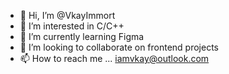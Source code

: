 - 👋 Hi, I’m @VkayImmort
- 👀 I’m interested in C/C++
- 🌱 I’m currently learning Figma
- 💞️ I’m looking to collaborate on frontend projects
- 📫 How to reach me ... iamvkay@outlook.com

<!---
VkayImmort/VkayImmort is a ✨ special ✨ repository because its `README.md` (this file) appears on your GitHub profile.
You can click the Preview link to take a look at your changes.
--->
